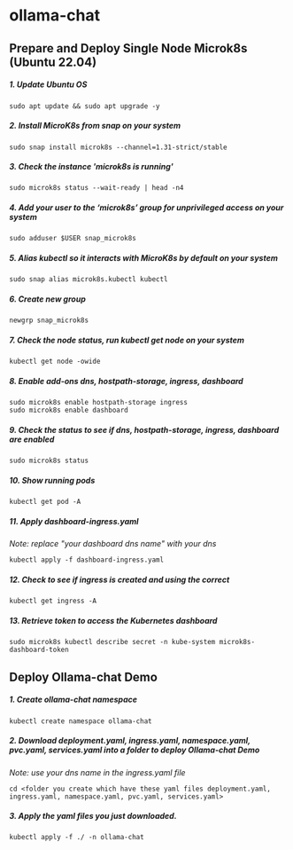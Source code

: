 # ollama-chat
## Prepare and Deploy Single Node Microk8s (Ubuntu 22.04)
##### 1. Update Ubuntu OS
```sudo apt update && sudo apt upgrade -y```

##### 2. Install MicroK8s from snap on your system
```sudo snap install microk8s --channel=1.31-strict/stable```

##### 3. Check the instance 'microk8s is running'
```sudo microk8s status --wait-ready | head -n4```

##### 4. Add your user to the ‘microk8s’ group for unprivileged access on your system
```sudo adduser $USER snap_microk8s```

##### 5. Alias kubectl so it interacts with MicroK8s by default on your system
```sudo snap alias microk8s.kubectl kubectl```

##### 6. Create new group 
```newgrp snap_microk8s```

##### 7. Check the node status, run kubectl get node on your system
```kubectl get node -owide```

##### 8. Enable add-ons dns, hostpath-storage, ingress, dashboard
```
sudo microk8s enable hostpath-storage ingress
sudo microk8s enable dashboard
```

##### 9. Check the status to see if dns, hostpath-storage, ingress, dashboard are enabled
```sudo microk8s status```

##### 10. Show running pods
```kubectl get pod -A```

##### 11. Apply dashboard-ingress.yaml
*Note:  replace "your dashboard dns name" with your dns*

```kubectl apply -f dashboard-ingress.yaml``` 

##### 12. Check to see if ingress is created and using the correct <dashboard dns name>
```kubectl get ingress -A```

##### 13. Retrieve token to access the Kubernetes dashboard
```sudo microk8s kubectl describe secret -n kube-system microk8s-dashboard-token```

## Deploy Ollama-chat Demo
##### 1. Create ollama-chat namespace
```kubectl create namespace ollama-chat```

##### 2. Download deployment.yaml, ingress.yaml, namespace.yaml, pvc.yaml, services.yaml into a folder to deploy Ollama-chat Demo
*Note: use your dns name in the ingress.yaml file*

```cd <folder you create which have these yaml files deployment.yaml, ingress.yaml, namespace.yaml, pvc.yaml, services.yaml>```

##### 3. Apply the yaml files you just downloaded.
```kubectl apply -f ./ -n ollama-chat```


